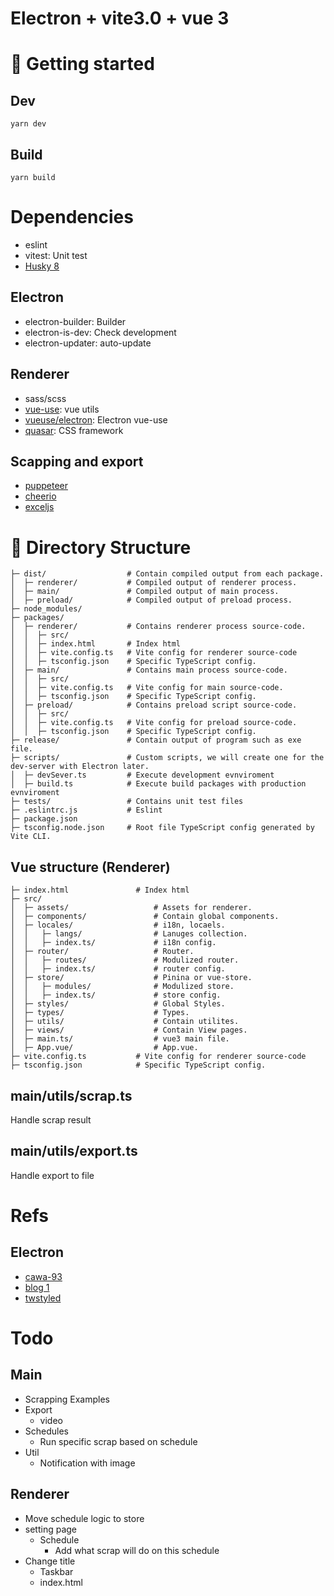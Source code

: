 # Electron + vite3.0 + vue 3

# :rocket: Getting started
## Dev
```shell
yarn dev
```
## Build
```shell
yarn build
```

# Dependencies
- eslint
- vitest: Unit test
- [Husky 8](https://github.com/typicode/husky)

## Electron
- electron-builder: Builder
- electron-is-dev: Check development
- electron-updater: auto-update

## Renderer
- sass/scss
- [vue-use](https://vueuse.org/): vue utils
- [vueuse/electron](https://vueuse.org/electron/readme.html#vueuse-electron): Electron vue-use
- [quasar](https://quasar.dev/): CSS framework

## Scapping and export
- [puppeteer]()
- [cheerio]()
- [exceljs](https://www.npmjs.com/package/exceljs)

# :file_folder: Directory Structure
```
├─ dist/                  # Contain compiled output from each package.
│  ├─ renderer/           # Compiled output of renderer process.
│  ├─ main/               # Compiled output of main process.
│  ├─ preload/            # Compiled output of preload process.
├─ node_modules/
├─ packages/
│  ├─ renderer/           # Contains renderer process source-code.
│  │  ├─ src/
│  │  ├─ index.html       # Index html
│  │  ├─ vite.config.ts   # Vite config for renderer source-code
│  │  ├─ tsconfig.json    # Specific TypeScript config.
│  ├─ main/               # Contains main process source-code.
│  │  ├─ src/
│  │  ├─ vite.config.ts   # Vite config for main source-code.
│  │  ├─ tsconfig.json    # Specific TypeScript config.
│  ├─ preload/            # Contains preload script source-code.
│  │  ├─ src/
│  │  ├─ vite.config.ts   # Vite config for preload source-code.
│  │  ├─ tsconfig.json    # Specific TypeScript config.
├─ release/               # Contain output of program such as exe file.
├─ scripts/               # Custom scripts, we will create one for the dev-server with Electron later.
│  ├─ devSever.ts         # Execute development evnviroment
│  ├─ build.ts            # Execute build packages with production evnviroment
├─ tests/                 # Contains unit test files
├─ .eslintrc.js           # Eslint
├─ package.json
├─ tsconfig.node.json     # Root file TypeScript config generated by Vite CLI.
```
## Vue structure (Renderer)
```
├─ index.html               # Index html
├─ src/
│  ├─ assets/                   # Assets for renderer.
│  ├─ components/               # Contain global components.
│  ├─ locales/                  # i18n, locaels.
│  │   ├─ langs/                # Lanuges collection.
│  │   ├─ index.ts/             # i18n config.
│  ├─ router/                   # Router.
│  │   ├─ routes/               # Modulized router.
│  │   ├─ index.ts/             # router config.
│  ├─ store/                    # Pinina or vue-store.
│  │   ├─ modules/              # Modulized store.
│  │   ├─ index.ts/             # store config.
│  ├─ styles/                   # Global Styles.
│  ├─ types/                    # Types.
│  ├─ utils/                    # Contain utilites.
│  ├─ views/                    # Contain View pages.
│  ├─ main.ts/                  # vue3 main file.
│  ├─ App.vue/                  # App.vue.
├─ vite.config.ts           # Vite config for renderer source-code
├─ tsconfig.json            # Specific TypeScript config.
```
## main/utils/scrap.ts
Handle scrap result

## main/utils/export.ts
Handle export to file

# Refs
## Electron
- [cawa-93](https://github.com/cawa-93/vite-electron-builder)
- [blog 1](https://blog.totominc.io/blog/electron-with-typescript-and-vite-as-a-build-system)
- [twstyled](https://github.com/twstyled/electron-vite-react)

# Todo
## Main
- Scrapping Examples
- Export
  - video
- Schedules
  - Run specific scrap based on schedule 
- Util
  - Notification with image
## Renderer
- Move schedule logic to store
- setting page
  - Schedule
    - Add what scrap will do on this schedule
- Change title
  - Taskbar
  - index.html
